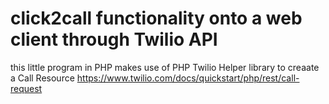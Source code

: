 # click2call functionality onto a web client through Twilio API

this little program in PHP makes use of PHP Twilio Helper library to creaate a Call Resource
https://www.twilio.com/docs/quickstart/php/rest/call-request
